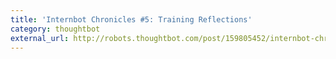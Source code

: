 ```yaml
---
title: 'Internbot Chronicles #5: Training Reflections'
category: thoughtbot
external_url: http://robots.thoughtbot.com/post/159805452/internbot-chronicles-5-training-reflections
---
```


